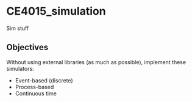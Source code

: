 # CE4015_simulation
Sim stuff


## Objectives
Without using external libraries (as much as possible), implement these simulators:
- Event-based (discrete)
- Process-based
- Continuous time


